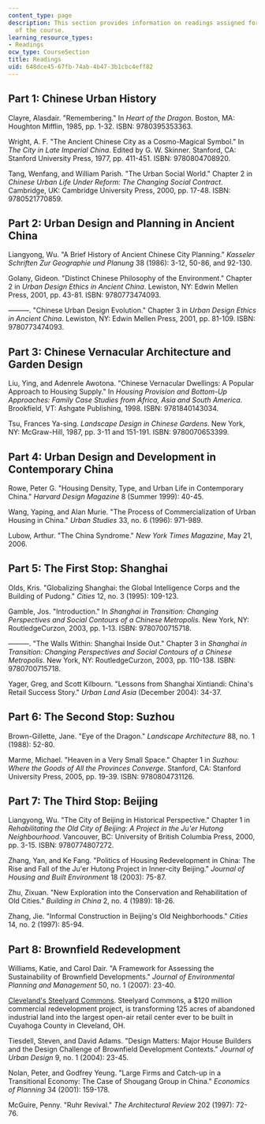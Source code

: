 ```yaml
---
content_type: page
description: This section provides information on readings assigned for each part
  of the course.
learning_resource_types:
- Readings
ocw_type: CourseSection
title: Readings
uid: 648dce45-67fb-74ab-4b47-3b1cbc4eff82
---
```


Part 1: Chinese Urban History
-----------------------------

Clayre, Alasdair. "Remembering." In _Heart of the Dragon_. Boston, MA: Houghton Mifflin, 1985, pp. 1-32. ISBN: 9780395353363.

Wright, A. F. "The Ancient Chinese City as a Cosmo-Magical Symbol." In _The City in Late Imperial China_. Edited by G. W. Skinner. Stanford, CA: Stanford University Press, 1977, pp. 411-451. ISBN: 9780804708920.

Tang, Wenfang, and William Parish. "The Urban Social World." Chapter 2 in _Chinese Urban Life Under Reform: The Changing Social Contract_. Cambridge, UK: Cambridge University Press, 2000, pp. 17-48. ISBN: 9780521770859.

Part 2: Urban Design and Planning in Ancient China
--------------------------------------------------

Liangyong, Wu. "A Brief History of Ancient Chinese City Planning." _Kasseler Schriften Zur Geographie und Planung_ 38 (1986): 3-12, 50-86, and 92-130.

Golany, Gideon. "Distinct Chinese Philosophy of the Environment." Chapter 2 in _Urban Design Ethics in Ancient China_. Lewiston, NY: Edwin Mellen Press, 2001, pp. 43-81. ISBN: 9780773474093.

———. "Chinese Urban Design Evolution." Chapter 3 in _Urban Design Ethics in Ancient China_. Lewiston, NY: Edwin Mellen Press, 2001, pp. 81-109. ISBN: 9780773474093.

Part 3: Chinese Vernacular Architecture and Garden Design
---------------------------------------------------------

Liu, Ying, and Adenrele Awotona. "Chinese Vernacular Dwellings: A Popular Approach to Housing Supply." In _Housing Provision and Bottom-Up Approaches: Family Case Studies from Africa, Asia and South America_. Brookfield, VT: Ashgate Publishing, 1998. ISBN: 9781840143034.

Tsu, Frances Ya-sing. _Landscape Design in Chinese Gardens_. New York, NY: McGraw-Hill, 1987, pp. 3-11 and 151-191. ISBN: 9780070653399.

Part 4: Urban Design and Development in Contemporary China
----------------------------------------------------------

Rowe, Peter G. "Housing Density, Type, and Urban Life in Contemporary China." _Harvard Design Magazine_ 8 (Summer 1999): 40-45.

Wang, Yaping, and Alan Murie. "The Process of Commercialization of Urban Housing in China." _Urban Studies_ 33, no. 6 (1996): 971-989.

Lubow, Arthur. "The China Syndrome." _New York Times Magazine_, May 21, 2006.

Part 5: The First Stop: Shanghai
--------------------------------

Olds, Kris. "Globalizing Shanghai: the Global Intelligence Corps and the Building of Pudong." _Cities_ 12, no. 3 (1995): 109-123.

Gamble, Jos. "Introduction." In _Shanghai in Transition: Changing Perspectives and Social Contours of a Chinese Metropolis_. New York, NY: RoutledgeCurzon, 2003, pp. 1-13. ISBN: 9780700715718.

———. "The Walls Within: Shanghai Inside Out." Chapter 3 in _Shanghai in Transition: Changing Perspectives and Social Contours of a Chinese Metropolis_. New York, NY: RoutledgeCurzon, 2003, pp. 110-138. ISBN: 9780700715718.

Yager, Greg, and Scott Kilbourn. "Lessons from Shanghai Xintiandi: China's Retail Success Story." _Urban Land Asia_ (December 2004): 34-37.

Part 6: The Second Stop: Suzhou
-------------------------------

Brown-Gillette, Jane. "Eye of the Dragon." _Landscape Architecture_ 88, no. 1 (1988): 52-80.

Marme, Michael. "Heaven in a Very Small Space." Chapter 1 in _Suzhou: Where the Goods of All the Provinces Converge_. Stanford, CA: Stanford University Press, 2005, pp. 19-39. ISBN: 9780804731126.

Part 7: The Third Stop: Beijing
-------------------------------

Liangyong, Wu. "The City of Beijing in Historical Perspective." Chapter 1 in _Rehabilitating the Old City of Beijing: A Project in the Ju'er Hutong Neighbourhood_. Vancouver, BC: University of British Columbia Press, 2000, pp. 3-15. ISBN: 9780774807272.

Zhang, Yan, and Ke Fang. "Politics of Housing Redevelopment in China: The Rise and Fall of the Ju'er Hutong Project in Inner-city Beijing." _Journal of Housing and Built Environment_ 18 (2003): 75-87.

Zhu, Zixuan. "New Exploration into the Conservation and Rehabilitation of Old Cities." _Building in China_ 2, no. 4 (1989): 18-26.

Zhang, Jie. "Informal Construction in Beijing's Old Neighborhoods." _Cities_ 14, no. 2 (1997): 85-94.

Part 8: Brownfield Redevelopment
--------------------------------

Williams, Katie, and Carol Dair. "A Framework for Assessing the Sustainability of Brownfield Developments." _Journal of Environmental Planning and Management_ 50, no. 1 (2007): 23-40.

[Cleveland's Steelyard Commons](https://steelyard-commons.com/). Steelyard Commons, a $120 million commercial redevelopment project, is transforming 125 acres of abandoned industrial land into the largest open-air retail center ever to be built in Cuyahoga County in Cleveland, OH.

Tiesdell, Steven, and David Adams. "Design Matters: Major House Builders and the Design Challenge of Brownfield Development Contexts." _Journal of Urban Design_ 9, no. 1 (2004): 23-45.

Nolan, Peter, and Godfrey Yeung. "Large Firms and Catch-up in a Transitional Economy: The Case of Shougang Group in China." _Economics of Planning_ 34 (2001): 159-178.

McGuire, Penny. "Ruhr Revival." _The Architectural Review_ 202 (1997): 72-76.